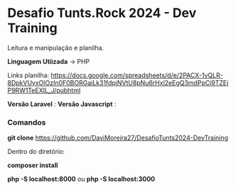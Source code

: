 <h1>Desafio Tunts.Rock 2024 - Dev Training</h1>


Leitura e manipulação e planilha.

**Linguagem Utiizada** -> PHP

Links planilha: https://docs.google.com/spreadsheets/d/e/2PACX-1vQLR-8DpkVUyxOlOzIn0F0BORGaiLk31fdpjNVtU8pNu6rHxl2eEgQ3mdPpCi9TZEjP9RW1TeEXlL_J/pubhtml

**Versão Laravel** :
**Versão Javascript** :

<h3>Comandos</h3>

**git clone** https://github.com/DaviMoreira27/DesafioTunts2024-DevTraining

Dentro do diretório:

**composer install**

**php -S localhost:8000** ou **php -S localhost:3000**
